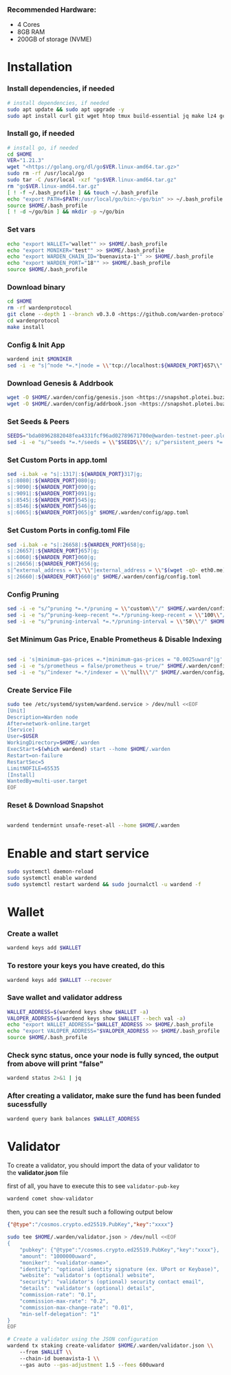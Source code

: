 ### **Recommended Hardware:**

- 4 Cores
- 8GB RAM
- 200GB of storage (NVME)

# Installation

### Install dependencies, if needed

```bash
# install dependencies, if needed
sudo apt update && sudo apt upgrade -y
sudo apt install curl git wget htop tmux build-essential jq make lz4 gcc unzip -y
```

### Install go, if needed

```bash
# install go, if needed
cd $HOME
VER="1.21.3"
wget "<https://golang.org/dl/go$VER.linux-amd64.tar.gz>"
sudo rm -rf /usr/local/go
sudo tar -C /usr/local -xzf "go$VER.linux-amd64.tar.gz"
rm "go$VER.linux-amd64.tar.gz"
[ ! -f ~/.bash_profile ] && touch ~/.bash_profile
echo "export PATH=$PATH:/usr/local/go/bin:~/go/bin" >> ~/.bash_profile
source $HOME/.bash_profile
[ ! -d ~/go/bin ] && mkdir -p ~/go/bin
```

### Set vars

```bash
echo "export WALLET="wallet"" >> $HOME/.bash_profile
echo "export MONIKER="test"" >> $HOME/.bash_profile
echo "export WARDEN_CHAIN_ID="buenavista-1"" >> $HOME/.bash_profile
echo "export WARDEN_PORT="18"" >> $HOME/.bash_profile
source $HOME/.bash_profile
```

### Download binary

```bash
cd $HOME
rm -rf wardenprotocol
git clone --depth 1 --branch v0.3.0 <https://github.com/warden-protocol/wardenprotocol/>
cd wardenprotocol
make install
```

### Config & Init App

```bash
wardend init $MONIKER
sed -i -e "s|^node *=.*|node = \\"tcp://localhost:${WARDEN_PORT}657\\"|" $HOME/.warden/config/client.toml
```

### Download Genesis & Addrbook

```bash
wget -O $HOME/.warden/config/genesis.json <https://snapshot.plotei.buzz/warden-testnet/genesis.json>
wget -O $HOME/.warden/config/addrbook.json <https://snapshot.plotei.buzz/warden-testnet/addrbook.json>
```

### Set Seeds & Peers

```bash
SEEDS="bda08962882048fea4331fcf96ad02789671700e@warden-testnet-peer.plotei.buzz:35656"
sed -i -e "s/^seeds *=.*/seeds = \\"$SEEDS\\"/; s/^persistent_peers *=.*/persistent_peers = \\"$PEERS\\"/" $HOME/.warden/config/config.toml
```

### Set Custom Ports in app.toml

```bash
sed -i.bak -e "s|:1317|:${WARDEN_PORT}317|g;
s|:8080|:${WARDEN_PORT}080|g;
s|:9090|:${WARDEN_PORT}090|g;
s|:9091|:${WARDEN_PORT}091|g;
s|:8545|:${WARDEN_PORT}545|g;
s|:8546|:${WARDEN_PORT}546|g;
s|:6065|:${WARDEN_PORT}065|g" $HOME/.warden/config/app.toml
```

### Set Custom Ports in config.toml File

```bash
sed -i.bak -e "s|:26658|:${WARDEN_PORT}658|g;
s|:26657|:${WARDEN_PORT}657|g;
s|:6060|:${WARDEN_PORT}060|g;
s|:26656|:${WARDEN_PORT}656|g;
s|^external_address = \\"\\"|external_address = \\"$(wget -qO- eth0.me):${WARDEN_PORT}656\\"|g;
s|:26660|:${WARDEN_PORT}660|g" $HOME/.warden/config/config.toml
```

### Config Pruning

```bash
sed -i -e "s/^pruning *=.*/pruning = \\"custom\\"/" $HOME/.warden/config/app.toml
sed -i -e "s/^pruning-keep-recent *=.*/pruning-keep-recent = \\"100\\"/" $HOME/.warden/config/app.toml
sed -i -e "s/^pruning-interval *=.*/pruning-interval = \\"50\\"/" $HOME/.warden/config/app.toml
```

### Set Minimum Gas Price, Enable Prometheus & Disable Indexing

```bash

sed -i 's|minimum-gas-prices =.*|minimum-gas-prices = "0.0025uward"|g' $HOME/.warden/config/app.toml
sed -i -e "s/prometheus = false/prometheus = true/" $HOME/.warden/config/config.toml
sed -i -e "s/^indexer *=.*/indexer = \\"null\\"/" $HOME/.warden/config/config.toml
```

### Create Service File

```bash
sudo tee /etc/systemd/system/wardend.service > /dev/null <<EOF
[Unit]
Description=Warden node
After=network-online.target
[Service]
User=$USER
WorkingDirectory=$HOME/.warden
ExecStart=$(which wardend) start --home $HOME/.warden
Restart=on-failure
RestartSec=5
LimitNOFILE=65535
[Install]
WantedBy=multi-user.target
EOF
```

### Reset & Download Snapshot

```bash

wardend tendermint unsafe-reset-all --home $HOME/.warden
```

# Enable and start service

```bash
sudo systemctl daemon-reload
sudo systemctl enable wardend
sudo systemctl restart wardend && sudo journalctl -u wardend -f
```

# Wallet

### **Create a wallet**

```bash
wardend keys add $WALLET
```

### **To restore your keys you have created, do this**

```bash
wardend keys add $WALLET --recover
```

### **Save wallet and validator address**

```bash
WALLET_ADDRESS=$(wardend keys show $WALLET -a)
VALOPER_ADDRESS=$(wardend keys show $WALLET --bech val -a)
echo "export WALLET_ADDRESS="$WALLET_ADDRESS >> $HOME/.bash_profile
echo "export VALOPER_ADDRESS="$VALOPER_ADDRESS >> $HOME/.bash_profile
source $HOME/.bash_profile
```

### **Check sync status, once your node is fully synced, the output from above will print "false"**

```bash
wardend status 2>&1 | jq
```

### **After creating a validator, make sure the fund has been funded sucessfully**

```bash
wardend query bank balances $WALLET_ADDRESS
```

# Validator

To create a validator, you should import the data of your validator to the **validator.json** file

first of all, you have to execute this to see `validator-pub-key`

```bash
wardend comet show-validator
```

then, you can see the result such a following output below

```json
{"@type":"/cosmos.crypto.ed25519.PubKey","key":"xxxx"}
```

```bash
sudo tee $HOME/.warden/validator.json > /dev/null <<EOF
{
	"pubkey": {"@type":"/cosmos.crypto.ed25519.PubKey","key":"xxxx"},
	"amount": "1000000uward",
	"moniker": "<validator-name>",
	"identity": "optional identity signature (ex. UPort or Keybase)",
	"website": "validator's (optional) website",
	"security": "validator's (optional) security contact email",
	"details": "validator's (optional) details",
	"commission-rate": "0.1",
	"commission-max-rate": "0.2",
	"commission-max-change-rate": "0.01",
	"min-self-delegation": "1"
}
EOF

# Create a validator using the JSON configuration
wardend tx staking create-validator $HOME/.warden/validator.json \\
    --from $WALLET \\
    --chain-id buenavista-1 \\
	--gas auto --gas-adjustment 1.5 --fees 600uward
```

